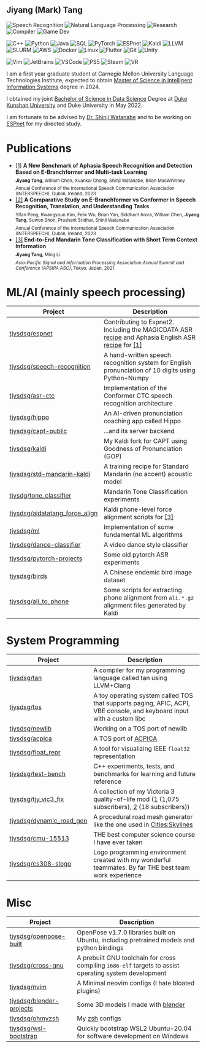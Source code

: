 ## Jiyang (Mark) Tang

![Speech Recognition](https://img.shields.io/badge/-Speech_Recognition-000)
![Natural Language Processing](https://img.shields.io/badge/-Natural_Language_Processing-000)
![Research](https://img.shields.io/badge/-ML/AI_Research-000)
![Compiler](https://img.shields.io/badge/-Compiler-000)
![Game Dev](https://img.shields.io/badge/-Game_Dev-000)

![C++](https://img.shields.io/badge/-C++-000?&logo=cplusplus)
![Python](https://img.shields.io/badge/-Python-000?&logo=Python)
![Java](https://img.shields.io/badge/-Java-000)
![SQL](https://img.shields.io/badge/-SQL-000?&logo=MySQL)
![PyTorch](https://img.shields.io/badge/-PyTorch-000?&logo=PyTorch)
![ESPnet](https://img.shields.io/badge/-ESPnet-000)
![Kaldi](https://img.shields.io/badge/-Kaldi-000)
![LLVM](https://img.shields.io/badge/-LLVM-000?&logo=llvm)
![SLURM](https://img.shields.io/badge/-SLURM-000)
![AWS](https://img.shields.io/badge/-AWS-000?&logo=amazonaws)
![Docker](https://img.shields.io/badge/-Docker-000?&logo=docker)
![Linux](https://img.shields.io/badge/-Linux-000?&logo=Linux)
![Flutter](https://img.shields.io/badge/-Flutter-000?&logo=Flutter)
![Git](https://img.shields.io/badge/-Git-000?&logo=Git)
![Unity](https://img.shields.io/badge/-Unity-000?&logo=unity)

![Vim](https://img.shields.io/badge/-Vim-000?&logo=vim)
![JetBrains](https://img.shields.io/badge/-JetBrains-000?&logo=jetbrains)
![VSCode](https://img.shields.io/badge/-VSCode-000?&logo=visualstudiocode)
![PS5](https://img.shields.io/badge/-PS5-000?&logo=playstation5)
![Steam](https://img.shields.io/badge/-Steam-000?&logo=steam)
![VR](https://img.shields.io/badge/-VR-000?&logo=meta)

I am a first year graduate student at Carnegie Mellon University Language Technologies
Institute, expected to obtain [Master of Science in Intelligent
Information Systems](https://miis.cs.cmu.edu/) degree in 2024.

I obtained my
joint [Bachelor of Science in Data Science](https://ugstudies.dukekunshan.edu.cn/majors/data-science/)
Degree at [Duke Kunshan University](https://dukekunshan.edu.cn/en/about) and Duke
University in May 2022.

I am fortunate to be advised
by [Dr. Shinji Watanabe](https://sites.google.com/view/shinjiwatanabe) and to be working
on [ESPnet](https://github.com/espnet/espnet) for my directed study.

# Publications

- [[1]](https://arxiv.org/abs/2305.13331) **A New Benchmark of Aphasia Speech Recognition and Detection Based on E-Branchformer and Multi-task Learning**\
  <sub>**Jiyang Tang**, William Chen, Xuankai Chang, Shinji Watanabe, Brian MacWhinney</sub>\
  <sub>Annual Conference of the International Speech Communication Association (INTERSPEECH), Dublin, Ireland, 2023<sub>
- [[2]](https://arxiv.org/abs/2305.11073) **A Comparative Study on E-Branchformer vs Conformer in Speech Recognition,
  Translation, and Understanding Tasks**\
  <sub>Yifan Peng, Kwangyoun Kim, Felix Wu, Brian Yan, Siddhant Arora, William Chen, **Jiyang Tang**, Suwon Shon,
  Prashant Sridhar, Shinji Watanabe</sub>\
  <sub>Annual Conference of the International Speech Communication Association (INTERSPEECH), Dublin, Ireland, 2023<sub>
- [[3]](https://ieeexplore.ieee.org/document/9689521) **End-to-End Mandarin Tone Classification with Short Term Context
  Information**\
  <sub>**Jiyang Tang**, Ming Li</sub>\
  <sub>*Asia-Pacific Signal and Information Processing Association Annual Summit and Conference (APSIPA ASC)*, Tokyo,
  Japan, 2021<sub>

# ML/AI (mainly speech processing)

| Project                                                                             | Description                                                                                                                                                                                                                                                   |
|-------------------------------------------------------------------------------------|---------------------------------------------------------------------------------------------------------------------------------------------------------------------------------------------------------------------------------------------------------------|
| [tjysdsg/espnet](https://github.com/tjysdsg/espnet)                                 | Contributing to Espnet2. Including the MAGICDATA ASR [recipe](https://github.com/espnet/espnet/tree/master/egs2/magicdata/asr1) and Aphasia English ASR [recipe](https://github.com/espnet/espnet/tree/master/egs2/aphasiabank/asr1) for [[1]](#publications) |
| [tjysdsg/speech-recognition](https://github.com/tjysdsg/speech-recognition)         | A hand-written speech recognition system for English pronunciation of 10 digits using Python+Numpy                                                                                                                                                            |
| [tjysdsg/asr-ctc](https://github.com/tjysdsg/asr-ctc)                               | Implementation of the Conformer CTC speech recognition architecture                                                                                                                                                                                           |
| [tjysdsg/hippo](https://github.com/tjysdsg/hippo)                                   | An AI-driven pronunciation coaching app called Hippo                                                                                                                                                                                                          |
| [tjysdsg/capt-public](https://github.com/tjysdsg/capt-public)                       | ...and its server backend                                                                                                                                                                                                                                     |
| [tjysdsg/kaldi](https://github.com/tjysdsg/kaldi)                                   | My Kaldi fork for CAPT using Goodness of Pronunciation (GOP)                                                                                                                                                                                                  |
| [tjysdsg/std-mandarin-kaldi](https://github.com/tjysdsg/std-mandarin-kaldi)         | A training recipe for Standard Mandarin (no accent) acoustic model                                                                                                                                                                                            |
| [tjysdg/tone_classifier](https://github.com/tjysdsg/tone_classifier)                | Mandarin Tone Classification experiments                                                                                                                                                                                                                      |
| [tjysdsg/aidatatang_force_align](https://github.com/tjysdsg/aidatatang_force_align) | Kaldi phone-level force alignment scripts for [[3]](#publications)                                                                                                                                                                                            |
| [tjysdsg/ml](https://github.com/tjysdsg/ml)                                         | Implementation of some fundamental ML algorithms                                                                                                                                                                                                              |
| [tjysdsg/dance-classifier](https://github.com/tjysdsg/dance-classifier)             | A video dance style classifier                                                                                                                                                                                                                                |
| [tjysdsg/pytorch-projects](https://github.com/tjysdsg/pytorch-projects)             | Some old pytorch ASR experiments                                                                                                                                                                                                                              |
| [tjysdsg/birds](https://github.com/tjysdsg/birds)                                   | A Chinese endemic bird image dataset                                                                                                                                                                                                                          |
| [tjysdsg/ali_to_phone](https://github.com/tjysdsg/ali_to_phone)                     | Some scripts for extracting phone alignment from `ali.*.gz` alignment files generated by Kaldi                                                                                                                                                                |

# System Programming

| Project                                                                 | Description                                                                                                                                                                                                                             |
|-------------------------------------------------------------------------|-----------------------------------------------------------------------------------------------------------------------------------------------------------------------------------------------------------------------------------------|
| [tjysdsg/tan](https://github.com/tjysdsg/tan)                           | A compiler for my programming language called tan using LLVM+Clang                                                                                                                                                                      |
| [tjysdsg/tos](https://github.com/tjysdsg/tos)                           | A toy operating system called TOS that supports paging, APIC, ACPI, VBE console, and keyboard input with a custom libc                                                                                                                  |
| [tjysdsg/newlib](https://github.com/tjysdsg/newlib)                     | Working on a TOS port of newlib                                                                                                                                                                                                         |
| [tjysdsg/acpica](https://github.com/tjysdsg/acpica)                     | A TOS port of [ACPICA](https://acpica.org/)                                                                                                                                                                                             |
| [tjysdsg/float_repr](https://github.com/tjysdsg/float_repr)             | A tool for visualizing IEEE `float32` representation                                                                                                                                                                                    |
| [tjysdsg/test-bench](https://github.com/tjysdsg/test-bench)             | C++ experiments, tests, and benchmarks for learning and future reference                                                                                                                                                                |
| [tjysdsg/tjy_vic3_fix](https://github.com/tjysdsg/tjy_vic3_fix)         | A collection of my Victoria 3 quality-of-life mod ([1](https://steamcommunity.com/sharedfiles/filedetails/?id=2883978920) (1,075 subscribers), [2](https://steamcommunity.com/sharedfiles/filedetails/?id=2883143577) (18 subscribers)) |
| [tjysdsg/dynamic_road_gen](https://github.com/tjysdsg/dynamic_road_gen) | A procedural road mesh generator like the one used in [Cities:Skylines](https://store.steampowered.com/app/255710/Cities_Skylines/)                                                                                                     |
| [tjysdsg/cmu-15513](https://github.com/tjysdsg/cmu-15513)               | THE best computer science course I have ever taken                                                                                                                                                                                      |
| [tjysdsg/cs308-slogo](https://github.com/tjysdsg/cs308-slogo)           | Logo programming environment created with my wonderful teammates. By far THE best team work experience                                                                                                                                  |

# Misc

| Project                                                                 | Description                                                                                            |
|-------------------------------------------------------------------------|--------------------------------------------------------------------------------------------------------|
| [tjysdsg/openpose-built](https://github.com/tjysdsg/openpose-built)     | OpenPose v1.7.0 libraries built on Ubuntu, including pretrained models and python bindings             |
| [tjysdsg/cross-gnu](https://github.com/tjysdsg/cross-gnu)               | A prebuilt GNU toolchain for cross compiling `i686-elf` targets to assist operating system development |
| [tjysdsg/nvim](https://github.com/tjysdsg/nvim)                         | A Minimal neovim configs (I hate bloated plugins)                                                      |
| [tjysdsg/blender-projects](https://github.com/tjysdsg/blender-projects) | Some 3D models I made with [blender](https://www.blender.org/)                                         |
| [tjysdsg/ohmyzsh](https://github.com/tjysdsg/ohmyzsh)                   | My [zsh](https://www.zsh.org) configs                                                                  |
| [tjysdsg/wsl-bootstrap](https://github.com/tjysdsg/wsl-bootstrap)       | Quickly bootstrap WSL2 Ubuntu-20.04 for software development on Windows                                |

